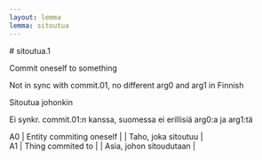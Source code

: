 ```yaml
---
layout: lemma
lemma: sitoutua
---
```


<div class="sense">
# <span class="sensename">sitoutua.1</span>

<span class="description">Commit oneself to something</span>

Not in sync with commit.01, no different arg0 and arg1 in Finnish

<span class="description">Sitoutua johonkin</span>

Ei synkr. commit.01:n kanssa, suomessa ei erillisiä arg0:a ja arg1:tä

A0 | Entity commiting oneself |   | Taho, joka sitoutuu |  
A1 | Thing commited to |   | Asia, johon sitoudutaan |  

</div>

